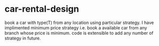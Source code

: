 # car-rental-design

book a car with type(T) from any location using particular strategy. 
I have implimented minimum price strategy i.e. book a available car from any branch whose price is minimum. 
code is extensible to add any number of strategy in future.
